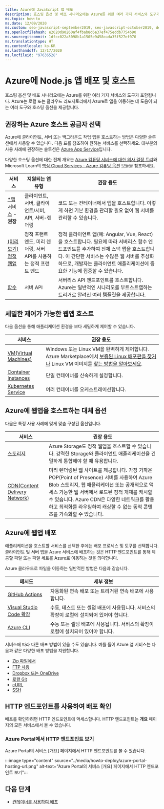 ```yaml
---
title: Azure에 JavaScript 앱 배포
description: 호스팅 옵션 및 배포 시나리오에는 Azure를 위한 여러 가지 서비스와 도구가 포함됩니다. 앱을 게시하고 Azure에 제공합니다.
ms.topic: how-to
ms.date: 12/09/2020
ms.custom: seo-javascript-september2019, seo-javascript-october2019, devx-track-js, contperf-fy21q2
ms.openlocfilehash: e2020d90260af4fbab8d6a37ef475eddb7754b90
ms.sourcegitcommit: 1dfcc022a3098b1a1505e9458eada35f527ef070
ms.translationtype: HT
ms.contentlocale: ko-KR
ms.lasthandoff: 12/17/2020
ms.locfileid: "97636528"
---
```

# <a name="deploy-and-host-your-nodejs-apps-on-azure"></a>Azure에 Node.js 앱 배포 및 호스트

호스팅 옵션 및 배포 시나리오에는 Azure를 위한 여러 가지 서비스와 도구가 포함됩니다. Azure는 로컬 또는 클라우드 리포지토리에서 Azure로 앱을 이동하는 데 도움이 되는 여러 도구와 호스팅 옵션을 제공합니다. 

## <a name="choose-a-recommended-azure-host-provider"></a>권장하는 Azure 호스트 공급자 선택

Azure에 클라이언트, 서버 또는 백그라운드 작업 앱을 호스트하는 방법은 다양한 솔루션에서 사용할 수 있습니다. 다음 표를 참조하여 원하는 서비스를 선택하세요. 대부분의 사용 사례에 권장하는 솔루션은 [Azure App Service](/azure/app-service/overview)입니다. 

다양한 호스팅 옵션에 대한 전체 개요는 [Azure 컴퓨팅 서비스에 대한 의사 결정 트리](/azure/architecture/guide/technology-choices/compute-decision-tree)와 Microsoft Learn의 [핵심 Cloud Services - Azure 컴퓨팅 옵션](/learn/modules/intro-to-azure-compute) 모듈을 참조하세요.


 서비스 |지원되는 앱 유형| 권장 용도 |
|--|--|--|
|[*앱 서비스](/azure/app-service/overview) - **권장**|클라이언트, 서버, 클라이언트/서버, API, 서버-렌더링|코드 또는 컨테이너에서 앱을 호스트합니다. 이렇게 하면 기본 환경을 관리할 필요 없이 웹 서버를 관리할 수 있습니다.|
|[(미리 보기) 정적 웹앱](/azure/static-web-apps/)|정적 프런트 엔드, 미리 렌더링, 서버 API를 사용하는 정적 프런트 엔드|정적 클라이언트 앱(예: Angular, Vue, React)을 호스트합니다. 필요에 따라 서버리스 함수 엔드포인트를 추가하여 전체 스택 앱을 호스트합니다. 이 간단한 서비스는 수많은 웹 서버를 추상화하므로, 개발자는 클라이언트 애플리케이션에 중요한 기능에 집중할 수 있습니다. |
|[함수](/azure/azure-functions/)|서버 API|서버리스 API 엔드포인트를 호스트합니다. Azure는 일반적인 시나리오를 부트스트랩하는 트리거로 알려진 여러 템플릿을 제공합니다.|

## <a name="host-web-apps-with-more-control"></a>세밀한 제어가 가능한 웹앱 호스트

다음 옵션을 통해 애플리케이션 환경을 보다 세밀하게 제어할 수 있습니다. 

| 서비스 | 권장 용도 |
|--|--|
|[VM(Virtual Machines)](/azure/virtual-machines)|Windows 또는 Linux VM을 완벽하게 제어합니다. Azure Marketplace에서 [보증된 Linux 배포판을 찾거나](/azure/virtual-machines/linux/endorsed-distros?toc=/azure/virtual-machines/linux/toc.json) Linux VM 이미지를 [찾는 방법을 알아보세요](/azure/virtual-machines/linux/cli-ps-findimage).|
|[Container Instances](/azure/container-instances/)|단일 컨테이너를 신속하게 설정합니다.|
|[Kubernetes Service](/azure/aks/)|여러 컨테이너를 오케스트레이션합니다.|

## <a name="alternative-choices-for-web-app-hosting-on-azure"></a>Azure에 웹앱을 호스트하는 대체 옵션

다음은 특정 사용 사례에 맞게 맞춤 구성된 옵션입니다. 

| 서비스 | 권장 용도 |
|--|--|
|[스토리지](/azure/storage/blobs/storage-blob-static-website-how-to?tabs=azure-portal)|Azure Storage도 정적 웹앱을 호스트할 수 있습니다. 강력한 Storage와 클라이언트 애플리케이션을 긴밀하게 통합해야 할 때 유용합니다.|
|[CDN(Content Delivery Network)](/azure/cdn/)|미리 렌더링된 웹 사이트를 제공합니다. 가장 가까운 POP(Point of Presence) 서버를 사용하여 Azure Blob 스토리지, 웹 애플리케이션 또는 공개적으로 액세스 가능한 웹 서버에서 로드된 정적 개체를 캐시할 수 있습니다. Azure CDN은 다양한 네트워크를 활용하고 최적화를 라우팅하여 캐싱할 수 없는 동적 콘텐츠를 가속화할 수 있습니다.|

## <a name="deploy-your-web-app-to-azure"></a>Azure에 웹앱 배포

애플리케이션을 호스트할 서비스를 선택한 후에는 배포 프로세스 및 도구를 선택합니다. 클라이언트 및 서버 앱을 Azure 서비스에 배포하는 것은 HTTP 엔드포인트를 통해 제공할 파일 또는 파일 세트를 Azure로 이동하는 것을 의미합니다. 

Azure 클라우드로 파일을 이동하는 일반적인 방법은 다음과 같습니다.

| 메서드 | 세부 정보 |
|--|--|
|[GitHub Actions](/azure/app-service/deploy-github-actions?tabs=applevel)|자동화된 연속 배포 또는 트리거된 연속 배포에 사용합니다.|
|[Visual Studio Code 확장](https://marketplace.visualstudio.com/search?term=azure&target=VSCode&category=All%20categories&sortBy=Relevance)|수동, 테스트 또는 셀덤 배포에 사용됩니다. 서비스의 확장이 로컬에 설치되어 있어야 합니다.|
|[Azure CLI](../tutorial/tutorial-vscode-azure-cli-node/tutorial-vscode-azure-cli-node-04.md)|수동 또는 셀덤 배포에 사용됩니다. 서비스의 확장이 로컬에 설치되어 있어야 합니다.|

서비스에 따라 다른 배포 방법이 있을 수도 있습니다. 예를 들어 Azure 앱 서비스는 다음과 같은 다양한 배포 방법을 지원합니다.
* [Zip 파일에서](/azure/app-service/deploy-zip)
* [FTP 사용](/azure/app-service/deploy-ftp)
* [Dropbox 또는 OneDrive](/azure/app-service/deploy-content-sync)
* [로컬 Git](/azure/app-service/deploy-local-git)
* [cURL](/azure/app-service/deploy-zip#with-curl)
* [SSH](/azure/app-service/configure-linux-open-ssh-session)

## <a name="verify-your-deployment-with-your-http-endpoint"></a>HTTP 엔드포인트를 사용하여 배포 확인

배포를 확인하려면 HTTP 엔드포인트에 액세스합니다. HTTP 엔드포인트는 **개요** 페이지의 모든 서비스에서 볼 수 있습니다. 

### <a name="view-http-endpoint-in-azure-portal"></a>Azure Portal에서 HTTP 엔드포인트 보기

Azure Portal의 서비스 [개요] 페이지에서 HTTP 엔드포인트를 볼 수 있습니다. 

:::image type="content" source="../media/howto-deploy/azure-portal-hosting-url.png" alt-text="Azure Portal의 서비스 [개요] 페이지에서 HTTP 엔드포인트 보기":::

## <a name="next-steps"></a>다음 단계

* [컨테이너를 사용하여 배포](deploy-containers.md)
